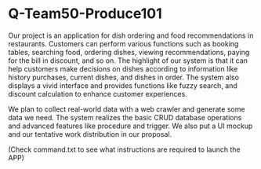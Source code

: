 # Q-Team50-Produce101

Our project is an application for dish ordering and food recommendations in restaurants. Customers can perform various functions such as booking tables, searching food, ordering dishes, viewing recommendations, paying for the bill in discount, and so on. The highlight of our system is that it can help customers make decisions on dishes according to information like history purchases, current dishes, and dishes in order. The system also displays a vivid interface and provides functions like fuzzy search, and discount calculation to enhance customer experiences.

We plan to collect real-world data with a web crawler and generate some data we need. The system realizes the basic CRUD database operations and advanced features like procedure and trigger. We also put a UI mockup and our tentative work distribution in our proposal.

(Check command.txt to see what instructions are required to launch the APP)

